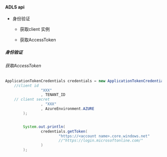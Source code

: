 #### ADLS api

- 身份验证
  
  - 获取client 实例
  
  - 获取AccessToken







##### 身份验证

###### 获取AccessToken



```java
ApplicationTokenCredentials credentials = new ApplicationTokenCredentials(
    //client id
                "XXX"
                , TENANT_ID
    // client secret
                , "XXX"
                , AzureEnvironment.AZURE
        );


        System.out.println(
                credentials.getToken(
                        "https://<account name>.core.windows.net"
                        //"https://login.microsoftonline.com/"
                )
        );


```
